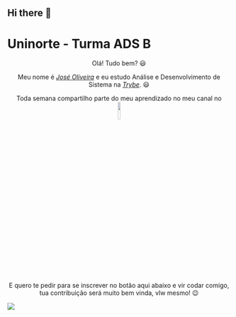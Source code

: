 ## Hi there 👋
<h1>
  <h1>Uninorte - Turma ADS B</h1>

<div>
  <p align="center">Olá! Tudo bem? 😃️</p>
    <p align="center">Meu nome é <a href="https://www.linkedin.com/in/José/"><i>José Oliveira</i></a> e eu estudo Análise e Desenvolvimento de Sistema na <a href="https://www."><i>Trybe</i></a>. 😃️</p>
  <p align="center">Toda semana compartilho parte do meu aprendizado no meu canal no <a href="https://www.youtube.com/><i>YouTube</i></a><span> 👉🏽️</span>
  <a align="rigth"  href="https://www.youtube.com/channel/UCViaNBT0SIeiVnZSEEtIfjw?sub_confirmation=1" target="_blank">
    <img width="10%" align="center" valign="middle" src="https://img.shields.io/youtube/channel/subscribers/UCViaNBT0SIeiVnZSEEtIfjw?label=iCode&style=social  " target="_blank" />
  </a><br>
  <p align="center">E quero te pedir para se inscrever no botão aqui abaixo e vir codar comigo, tua contribuição será muito bem vinda, vlw mesmo! 😉️</p>
  <img src="https://www.google.com/imgres?q=uninorte&imgurl=https%3A%2F%2Fwww.sereducacional.com%2Fstorage%2Fapp%2Fuploads%2Funinorte-2.png&imgrefurl=https%3A%2F%2Fwww.sereducacional.com%2Fnoticias%2Fde-acordo-com-o-ruf-dez-dos-melhores-cursos-do-amazonas-sao-da-uninorte&docid=YsY0iOoaQ5T-wM&tbnid=iTS1eu8h74094M&vet=12ahUKEwj4_fukuPSMAxVWpJUCHS_DMx4QM3oECBkQAA..i&w=480&h=480&hcb=2&ved=2ahUKEwj4_fukuPSMAxVWpJUCHS_DMx4QM3oECBkQAA>"
  
<!--
**pontesoliveira90/pontesoliveira90** is a ✨ _special_ ✨ repository because its `README.md` (this file) appears on your GitHub profile.

Here are some ideas to get you started:

- 🔭 I’m currently working on ...
- 🌱 I’m currently learning ...
- 👯 I’m looking to collaborate on ...
- 🤔 I’m looking for help with ...
- 💬 Ask me about ...
- 📫 How to reach me: ...
- 😄 Pronouns: ...
- ⚡ Fun fact: ...
-->
